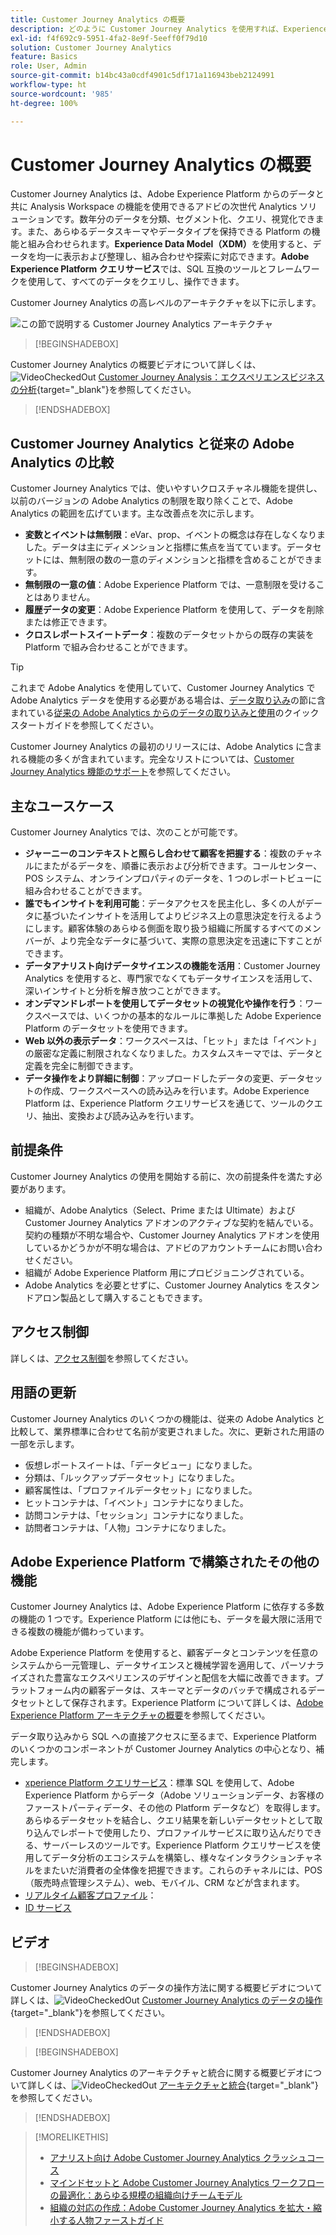 ```yaml
---
title: Customer Journey Analytics の概要
description: どのように Customer Journey Analytics を使用すれば、Experience Platform からのデータと共に Analysis Workspace を使用できるかを説明します。
exl-id: f4f692c9-5951-4fa2-8e9f-5eeff0f79d10
solution: Customer Journey Analytics
feature: Basics
role: User, Admin
source-git-commit: b14bc43a0cdf4901c5df171a116943beb2124991
workflow-type: ht
source-wordcount: '985'
ht-degree: 100%

---
```


# Customer Journey Analytics の概要

Customer Journey Analytics は、Adobe Experience Platform からのデータと共に Analysis Workspace の機能を使用できるアドビの次世代 Analytics ソリューションです。数年分のデータを分類、セグメント化、クエリ、視覚化できます。また、あらゆるデータスキーマやデータタイプを保持できる Platform の機能と組み合わせられます。**Experience Data Model（XDM）**&#x200B;を使用すると、データを均一に表示および整理し、組み合わせや探索に対応できます。**Adobe Experience Platform クエリサービス**&#x200B;では、SQL 互換のツールとフレームワークを使用して、すべてのデータをクエリし、操作できます。

Customer Journey Analytics の高レベルのアーキテクチャを以下に示します。

![この節で説明する Customer Journey Analytics アーキテクチャ](assets/cja-architecture.png)


>[!BEGINSHADEBOX]

Customer Journey Analytics の概要ビデオについて詳しくは、![VideoCheckedOut](/help/assets/icons/VideoCheckedOut.svg) [Customer Journey Analysis：エクスペリエンスビジネスの分析](https://video.tv.adobe.com/v/36231/?quality=12&learn=on&captions=jpn){target="_blank"}を参照してください。

>[!ENDSHADEBOX]


## Customer Journey Analytics と従来の Adobe Analytics の比較

Customer Journey Analytics では、使いやすいクロスチャネル機能を提供し、以前のバージョンの Adobe Analytics の制限を取り除くことで、Adobe Analytics の範囲を広げています。主な改善点を次に示します。

* **変数とイベントは無制限**：eVar、prop、イベントの概念は存在しなくなりました。データは主にディメンションと指標に焦点を当てています。データセットには、無制限の数の一意のディメンションと指標を含めることができます。
* **無制限の一意の値**：Adobe Experience Platform では、一意制限を受けることはありません。
* **履歴データの変更**：Adobe Experience Platform を使用して、データを削除または修正できます。
* **クロスレポートスイートデータ**：複数のデータセットからの既存の実装を Platform で組み合わせることができます。

>[!TIP]
>
>これまで Adobe Analytics を使用していて、Customer Journey Analytics で Adobe Analytics データを使用する必要がある場合は、[データ取り込み](../data-ingestion/data-ingestion.md)の節に含まれている[従来の Adobe Analytics からのデータの取り込みと使用](../data-ingestion/analytics.md)のクイックスタートガイドを参照してください。

Customer Journey Analytics の最初のリリースには、Adobe Analytics に含まれる機能の多くが含まれています。完全なリストについては、[Customer Journey Analytics 機能のサポート](/help/getting-started/aa-vs-cja/cja-aa.md)を参照してください。

## 主なユースケース

Customer Journey Analytics では、次のことが可能です。

* **ジャーニーのコンテキストと照らし合わせて顧客を把握する**：複数のチャネルにまたがるデータを、順番に表示および分析できます。コールセンター、POS システム、オンラインプロパティのデータを、1 つのレポートビューに組み合わせることができます。
* **誰でもインサイトを利用可能**：データアクセスを民主化し、多くの人がデータに基づいたインサイトを活用してよりビジネス上の意思決定を行えるようにします。顧客体験のあらゆる側面を取り扱う組織に所属するすべてのメンバーが、より完全なデータに基づいて、実際の意思決定を迅速に下すことができます。
* **データアナリスト向けデータサイエンスの機能を活用**：Customer Journey Analytics を使用すると、専門家でなくてもデータサイエンスを活用して、深いインサイトと分析を解き放つことができます。
* **オンデマンドレポートを使用してデータセットの視覚化や操作を行う**：ワークスペースでは、いくつかの基本的なルールに準拠した Adobe Experience Platform のデータセットを使用できます。
* **Web 以外の表示データ**：ワークスペースは、「ヒット」または「イベント」の厳密な定義に制限されなくなりました。カスタムスキーマでは、データと定義を完全に制御できます。
* **データ操作をより詳細に制御**：アップロードしたデータの変更、データセットの作成、ワークスペースへの読み込みを行います。Adobe Experience Platform は、Experience Platform クエリサービスを通じて、ツールのクエリ、抽出、変換および読み込みを行います。

## 前提条件

Customer Journey Analytics の使用を開始する前に、次の前提条件を満たす必要があります。

* 組織が、Adobe Analytics（Select、Prime または Ultimate）および Customer Journey Analytics アドオンのアクティブな契約を結んでいる。契約の種類が不明な場合や、Customer Journey Analytics アドオンを使用しているかどうかが不明な場合は、アドビのアカウントチームにお問い合わせください。
* 組織が Adobe Experience Platform 用にプロビジョニングされている。
* Adobe Analytics を必要とせずに、Customer Journey Analytics をスタンドアロン製品として購入することもできます。

## アクセス制御

詳しくは、[アクセス制御](/help/technotes/access-control.md)を参照してください。

## 用語の更新

Customer Journey Analytics のいくつかの機能は、従来の Adobe Analytics と比較して、業界標準に合わせて名前が変更されました。次に、更新された用語の一部を示します。

* 仮想レポートスイートは、「データビュー」になりました。
* 分類は、「ルックアップデータセット」になりました。
* 顧客属性は、「プロファイルデータセット」になりました。
* ヒットコンテナは、「イベント」コンテナになりました。
* 訪問コンテナは、「セッション」コンテナになりました。
* 訪問者コンテナは、「人物」コンテナになりました。

## Adobe Experience Platform で構築されたその他の機能

Customer Journey Analytics は、Adobe Experience Platform に依存する多数の機能の 1 つです。Experience Platform には他にも、データを最大限に活用できる複数の機能が備わっています。

Adobe Experience Platform を使用すると、顧客データとコンテンツを任意のシステムから一元管理し、データサイエンスと機械学習を適用して、パーソナライズされた豊富なエクスペリエンスのデザインと配信を大幅に改善できます。プラットフォーム内の顧客データは、スキーマとデータのバッチで構成されるデータセットとして保存されます。Experience Platform について詳しくは、[Adobe Experience Platform アーキテクチャの概要](https://experienceleague.adobe.com/docs/platform-learn/tutorials/intro-to-platform/basic-architecture.html?lang=ja)を参照してください。

データ取り込みから SQL への直接アクセスに至るまで、Experience Platform のいくつかのコンポーネントが Customer Journey Analytics の中心となり、補完します。

* [xperience Platform クエリサービス](https://experienceleague.adobe.com/docs/experience-platform/query/home.html?lang=ja)：標準 SQL を使用して、Adobe Experience Platform からデータ（Adobe ソリューションデータ、お客様のファーストパーティデータ、その他の Platform データなど）を取得します。あらゆるデータセットを結合し、クエリ結果を新しいデータセットとして取り込んでレポートで使用したり、プロファイルサービスに取り込んだりできる、サーバーレスのツールです。Experience Platform クエリサービスを使用してデータ分析のエコシステムを構築し、様々なインタラクションチャネルをまたいだ消費者の全体像を把握できます。これらのチャネルには、POS（販売時点管理システム）、web、モバイル、CRM などが含まれます。
* [リアルタイム顧客プロファイル](https://experienceleague.adobe.com/ja/docs/experience-platform/profile/home)：
* [ID サービス](https://experienceleague.adobe.com/docs/experience-platform/identity/home.html?lang=ja)

## ビデオ

>[!BEGINSHADEBOX]

Customer Journey Analytics のデータの操作方法に関する概要ビデオについて詳しくは、![VideoCheckedOut](/help/assets/icons/VideoCheckedOut.svg) [Customer Journey Analytics のデータの操作](https://video.tv.adobe.com/v/36106/?quality=12&learn=on&captions=jpn){target="_blank"}を参照してください。

>[!ENDSHADEBOX]

>[!BEGINSHADEBOX]

Customer Journey Analytics のアーキテクチャと統合に関する概要ビデオについて詳しくは、![VideoCheckedOut](/help/assets/icons/VideoCheckedOut.svg) [アーキテクチャと統合](https://video.tv.adobe.com/v/330411/?quality=12&learn=on&captions=jpn){target="_blank"}を参照してください。

>[!ENDSHADEBOX]

>[!MORELIKETHIS]
>
>* [アナリスト向け Adobe Customer Journey Analytics クラッシュコース](https://experienceleaguecommunities.adobe.com/t5/adobe-analytics-blogs/adobe-customer-journey-analytics-crash-course-for-analysts/ba-p/719261?profile.language=ja)
>* [マインドセットと Adobe Customer Journey Analytics ワークフローの最適化：あらゆる規模の組織向けチームモデル](https://experienceleaguecommunities.adobe.com/t5/adobe-analytics-blogs/optimizing-your-mindset-and-adobe-customer-journey-analytics/ba-p/721456?profile.language=ja)
>* [組織の対応の作成：Adobe Customer Journey Analytics を拡大・縮小する人物ファーストガイド](https://experienceleaguecommunities.adobe.com/t5/adobe-analytics-blogs/building-organizational-readiness-a-people-first-guide-to/ba-p/723273?profile.language=ja)
